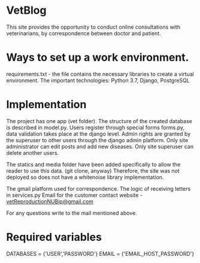 # VetBlog
This site provides the opportunity to conduct online consultations with veterinarians, by correspondence between doctor and patient.

# Ways to set up a work environment.
requirements.txt - the file contains the necessary libraries to create a virtual environment.
The important technologies: Python 3.7, Django, PostgreSQL

# Implementation

The project has one app (vet folder). The structure of the created database is described in model.py.
Users register through special forms forms.py, data validation takes place at the django level.
Admin rights are granted by the superuser to other users through the django admin platform. Only site administrator can edit posts and add new diseases. 
Only site superuser can delete another users.

The statics and media folder have been added specifically to allow the reader to use this data. (git clone, anyway)
Therefore, the site was not deployed so does not have a whitenoise library implementation.

The gmail platform used for correspondence. The logic of receiving letters in services.py
Email for the customer contact website - vetReproductionNUBip@gmail.com

For any questions write to the mail mentioned above.

# Required variables
DATABASES = {'USER','PASSWORD'}
EMAIL = {'EMAIL_HOST_PASSWORD'}


